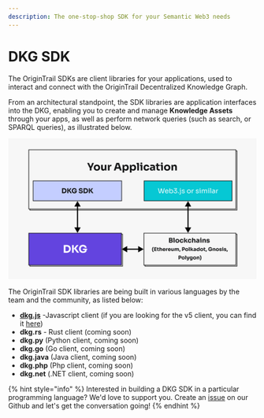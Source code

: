 ```yaml
---
description: The one-stop-shop SDK for your Semantic Web3 needs
---
```


# DKG SDK

The OriginTrail SDKs are client libraries for your applications, used to interact and connect with the OriginTrail Decentralized Knowledge Graph.

From an architectural standpoint, the SDK libraries are application interfaces into the DKG, enabling you to create and manage **Knowledge Assets** through your apps, as well as perform network queries (such as search, or SPARQL queries), as illustrated below.&#x20;

<div align="left">

<img src="../../.gitbook/assets/image (7) (1).png" alt="The interplay between your app, DKG and blockchains">

</div>



The OriginTrail SDK libraries are being built in various languages by the team and the community, as listed below:

* [**dkg.js**](dkg-v6-js-client.md) -Javascript client (if you are looking for the v5 client, you can find it [here](https://github.com/OriginTrail/dkg-client))
* **dkg.rs** - Rust client (coming soon)
* **dkg.py** (Python client, coming soon)
* **dkg.go** (Go client, coming soon)
* **dkg.java** (Java client, coming soon)
* **dkg.php** (Php client, coming soon)
* **dkg.net** (.NET client, coming soon)

{% hint style="info" %}
Interested in building a DKG SDK in a particular programming language? We'd love to support you. Create an [issue](https://github.com/OriginTrail/ot-node/issues) on our Github and let's get the conversation going!
{% endhint %}

